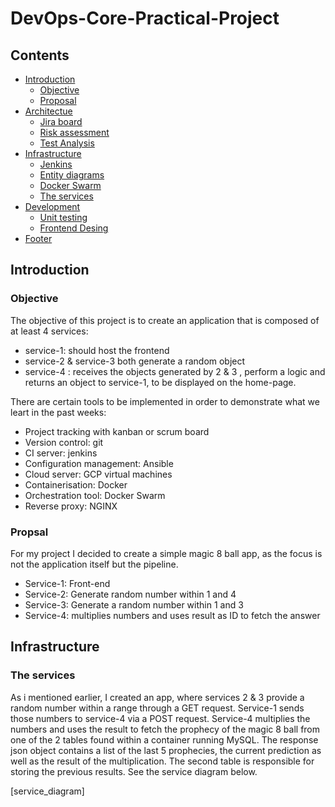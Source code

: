 # DevOps-Core-Practical-Project

## **Contents**

 * [Introduction](#introduction)
   * [Objective](#objective)
   * [Proposal](#proposal)
*  [Architectue](#architecture)
   * [Jira board](#project-tracking)
   * [Risk assessment](#risk-assessment)
   * [Test Analysis](#test-analysis)
*  [Infrastructure](#infrastructure)
   * [Jenkins](#jenkins)
   * [Entity diagrams](#entity-diagram)
   * [Docker Swarm](#docker-swarm)
   * [The services](#services)
*  [Development](#development)
   * [Unit testing](#unit-testing)
   * [Frontend Desing](#front-end)
*  [Footer](#footer)

## **Introduction**

### Objective

The objective of this project is to create an application that is composed of at least 4 services: 
* service-1: should host the frontend
* service-2 & service-3 both generate a random object
* service-4 : receives the objects generated by 2 & 3 , perform a logic and returns an object to service-1, to be displayed on the home-page.

There are certain tools to be implemented in order to demonstrate what we leart in the past weeks:
* Project tracking with kanban or scrum board
* Version control: git
* CI server: jenkins
* Configuration management: Ansible
* Cloud server: GCP virtual machines
* Containerisation: Docker
* Orchestration tool: Docker Swarm
* Reverse proxy: NGINX

### **Propsal**

For my project I decided to create a simple magic 8 ball app, as the focus is not the application itself but the pipeline.
* Service-1: Front-end
* Service-2: Generate random number within 1 and 4
* Service-3: Generate a random number within 1 and 3
* Service-4: multiplies numbers and uses result as ID to fetch the answer

## **Infrastructure**

### The services

As i mentioned earlier, I created an app, where services 2 & 3 provide a random number within a range through a GET request. Service-1 sends those numbers to service-4 via a POST request. Service-4 multiplies the numbers and uses the result to fetch the prophecy of the magic 8 ball from one of the 2 tables found within a container running MySQL. The response json object contains a list of the last 5 prophecies, the current prediction as well as the result of the multiplication. The second table is responsible for storing the previous results. See the service diagram below.

[service_diagram]

